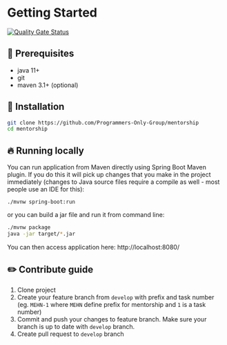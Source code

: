 # Getting Started

[![Quality Gate Status](https://sonarcloud.io/api/project_badges/measure?project=Programmers-Only-Group_mentorship&metric=alert_status)](https://sonarcloud.io/dashboard?id=Programmers-Only-Group_mentorship)

## :pushpin: Prerequisites
* java 11+
* git
* maven 3.1+ (optional)

## :hammer: Installation
```bash
git clone https://github.com/Programmers-Only-Group/mentorship
cd mentorship
```

## :fire: Running locally
You can run application from Maven directly using Spring Boot Maven plugin. If you do this it will pick up changes that you make in the project immediately (changes to Java source files require a compile as well - most people use an IDE for this):

```./mvnw spring-boot:run```

or you can build a jar file and run it from command line:

```bash
./mvnw package
java -jar target/*.jar
```

You can then access application here: http://localhost:8080/

## :pencil2: Contribute guide
1. Clone project
2. Create your feature branch from `develop` with prefix and task number (eg. `MEHN-1` where `MEHN` define prefix for mentorship and `1` is a task number)
3. Commit and push your changes to feature branch. Make sure your branch is up to date with `develop` branch.
4. Create pull request to `develop` branch